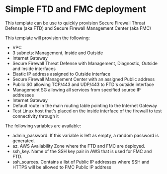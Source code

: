 # Simple FTD and FMC deployment
This template can be use to quickly provision Secure Firewall Threat Defense (aka FTD) and Secure Firewall Management Center (aka FMC)

This template will provision the following:
- VPC
- 3 subnets: Management, Inside and Outside
- Internet Gateway
- Secure Firewall Threat Defense with Management, Diagnostic, Outside and Inside interfaces
- Elastic IP address assigned to Outside interface
- Secure Firewall Management Center with an assigned Public address
- Public SG allowing TCP/443 and UDP/443 to FTD's outside interface
- Management SG allowing all services from specified source IP addresses
- Internet Gateway
- Default route in the main routing table pointing to the Internet Gateway
- Test Linux host that's placed on the inside interface of the firewall to test connectivity through it

The following variables are available:
- admin_password. If this variable is left as empty, a random password is generated.
- az. AWS Availability Zone where the FTD and FMC are deployed.
- ssh_key. Name of the SSH key pair in AWS that is used for FMC and FTD.
- ssh_sources. Contains a list of Public IP addresses where SSH and HTTPS will be allowed to FMC Public IP address